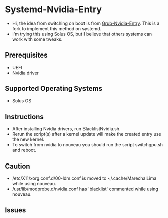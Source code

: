 # Systemd-Nvidia-Entry
* Hi, the idea from switching on boot is from [Grub-Nvidia-Entry](https://github.com/Superdanby/Grub-Nvidia-Entry). This is a fork to implement this method on systemd.
* I'm trying this using Solus OS, but I believe that others systems can work with some tweaks.
## Prerequisites
*   UEFI
*   Nvidia driver

## Supported Operating Systems
*   Solus OS

## Instructions
*   After installing Nvidia drivers, run BlacklistNvidia.sh.
*   Rerun the script(s) after a kernel update will make the created entry use the new kernel.
*	To switch from nvidia to nouveau you should run the script switchgpu.sh and reboot.

## Caution
* /etc/X11/xorg.conf.d/00-ldm.conf is moved to ~/.cache/MarechalLima while using nouveau.
* /usr/lib/modprobe.d/nvidia.conf has 'blacklist' commented while using nouveau.

## Issues

